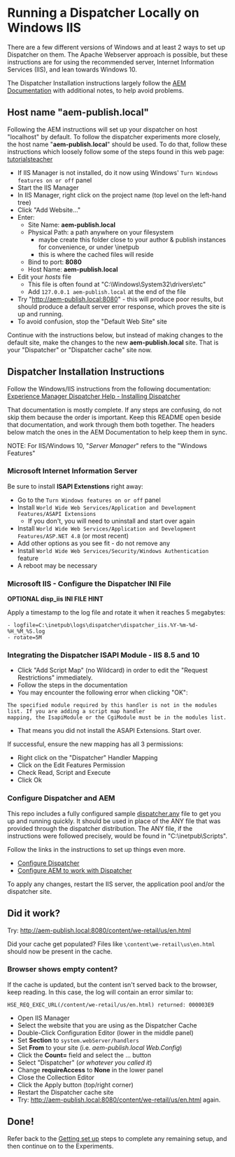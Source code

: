 # Running a Dispatcher Locally on Windows IIS

There are a few different versions of Windows and at least 2 ways to set up Dispatcher on them.  The Apache
Webserver approach is possible, but these instructions are for using the recommended server, Internet
Information Services (IIS), and lean towards Windows 10.

The Dispatcher Installation instructions largely follow the
[AEM Documentation](https://experienceleague.adobe.com/docs/experience-manager-dispatcher/using/getting-started/dispatcher-install.html)
with additional notes, to help avoid problems.

## Host name "aem-publish.local"

Following the AEM instructions will set up your dispatcher on host "localhost" by default.  To
follow the dispatcher experiments more closely, the host name "**aem-publish.local**" should be used.
To do that, follow these instructions which loosely follow some of the steps found in this web page:
[tutorialsteacher](https://www.tutorialsteacher.com/articles/set-custom-domain-name-for-localhost-website-iis)

- If IIS Manager is not installed, do it now using Windows' `Turn Windows features on or off` panel
- Start the IIS Manager 
- In IIS Manager, right click on the project name (top level on the left-hand tree)
- Click "Add Website..."
- Enter:
  - Site Name: **aem-publish.local**
  - Physical Path: a path anywhere on your filesystem
    - maybe create this folder close to your author & publish instances for convenience, or under \inetpub
    - this is where the cached files will reside
  - Bind to port: **8080**
  - Host Name: **aem-publish.local**
- Edit your _hosts_ file
  - This file is often found at "C:\Windows\System32\drivers\etc\"
  - Add `127.0.0.1 aem-publish.local` at the end of the file
- Try "http://aem-publish.local:8080" - this will produce poor results, but should produce a default server
error response, which proves the site is up and running.
- To avoid confusion, stop the "Default Web Site" site

Continue with the instructions below, but instead of making changes to the default site, make the changes to the
new **aem-publish.local** site.  That is your "Dispatcher" or "Dispatcher cache" site now.

## Dispatcher Installation Instructions

Follow the Windows/IIS instructions from the following documentation: 
[Experience Manager Dispatcher Help - Installing Dispatcher](https://experienceleague.adobe.com/docs/experience-manager-dispatcher/using/getting-started/dispatcher-install.html)

That documentation is mostly complete.  If any steps are confusing, do not skip them because the order
is important.  Keep this README open beside that documentation, and work through them both together.  The
headers below match the ones in the AEM Documentation to help keep them in sync.

NOTE: For IIS/Windows 10, "*Server Manager*" refers to the "Windows Features"

### Microsoft Internet Information Server
Be sure to install **ISAPI Extenstions** right away:
  - Go to the `Turn Windows features on or off` panel
  - Install `World Wide Web Services/Application and Development Features/ASAPI Extensions`
    - If you don't, you will need to uninstall and start over again
  - Install `World Wide Web Services/Application and Development Features/ASP.NET 4.8` (or most recent)
  - Add other options as you see fit - do not remove any
  - Install `World Wide Web Services/Security/Windows Authentication` feature
  - A reboot may be necessary

### Microsoft IIS - Configure the Dispatcher INI File


**OPTIONAL disp_iis INI FILE HINT**

Apply a timestamp to the log file and rotate it when it reaches 5 megabytes:
```
- logfile=C:\inetpub\logs\dispatcher\dispatcher_iis.%Y-%m-%d-%H_%M_%S.log
- rotate=5M
```

### Integrating the Dispatcher ISAPI Module - IIS 8.5 and 10

- Click "Add Script Map" (no Wildcard) in order to edit the "Request Restrictions" immediately.
- Follow the steps in the documentation
- You may encounter the following error when clicking "OK":
```
The specified module required by this handler is not in the modules list. If you are adding a script map handler
mapping, the IsapiModule or the CgiModule must be in the modules list.
```
- That means you did not install the ASAPI Extensions.  Start over.

If successful, ensure the new mapping has all 3 permissions:
- Right click on the "Dispatcher" Handler Mapping
- Click on the Edit Features Permission
- Check Read, Script and Execute
- Click Ok

### Configure Dispatcher and AEM

This repo includes a fully configured sample [dispatcher.any](../dispatcher-config-basic/private/etc/apache2/conf/dispatcher.any)
file to get you up and running quickly. It should be used in place of the ANY file that was provided through the
dispatcher distribution.  The ANY file, if the instructions were followed precisely, would be found in
"C:\inetpub\Scripts".

Follow the links in the instructions to set up things even more.
- [Configure Dispatcher](https://experienceleague.adobe.com/docs/experience-manager-dispatcher/using/configuring/dispatcher-configuration.html)
- [Configure AEM to work with Dispatcher](https://experienceleague.adobe.com/docs/experience-manager-dispatcher/using/configuring/page-invalidate.html)

To apply any changes, restart the IIS server, the application pool and/or the dispatcher site.  

## Did it work?

Try: http://aem-publish.local:8080/content/we-retail/us/en.html

Did your cache get populated?  Files like `\content\we-retail\us\en.html` should now be
present in the cache.

### Browser shows empty content?

If the cache is updated, but the content isn't served back to the browser, keep reading.
In this case, the log will contain an error similar to:

`HSE_REQ_EXEC_URL(/content/we-retail/us/en.html) returned: 000003E9`

- Open IIS Manager
- Select the website that you are using as the Dispatcher Cache
- Double-Click Configuration Editor (lower in the middle panel)
- Set **Section** to `system.webServer/handlers`
- Set **From** to your site (i.e. _aem-publish.local Web.Config_) 
- Click the **Count=** field and select the … button
- Select "Dispatcher" (_or whatever you called it_)
- Change **requireAccess** to **None** in the lower panel
- Close the Collection Editor
- Click the Apply button (top/right corner)
- Restart the Dispatcher cache site
- Try: http://aem-publish.local:8080/content/we-retail/us/en.html again.

## Done!

Refer back to the [Getting set up](../README.md#getting-set-up) steps to complete any remaining setup, and
then continue on to the Experiments.